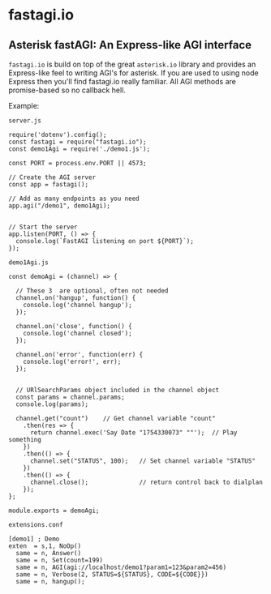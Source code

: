 # fastagi.io

## Asterisk fastAGI: An Express-like AGI interface

`fastagi.io` is build on top of the great `asterisk.io` library and provides an Express-like feel to writing AGI's for asterisk.  If you are used to using node Express then you'll find fastagi.io really familiar.  All AGI methods are promise-based so no callback hell.

Example:

`server.js`
```
require('dotenv').config();
const fastagi = require("fastagi.io");
const demo1Agi = require('./demo1.js');

const PORT = process.env.PORT || 4573;

// Create the AGI server
const app = fastagi();

// Add as many endpoints as you need 
app.agi("/demo1", demo1Agi);


// Start the server
app.listen(PORT, () => {
  console.log(`FastAGI listening on port ${PORT}`);
});
```

`demo1Agi.js`
```
const demoAgi = (channel) => {

  // These 3  are optional, often not needed
  channel.on('hangup', function() {
    console.log('channel hangup');
  });

  channel.on('close', function() {
    console.log('channel closed');
  });

  channel.on('error', function(err) {
    console.log('error!', err);
  });


  // URlSearchParams object included in the channel object 
  const params = channel.params;
  console.log(params);

  channel.get("count")    // Get channel variable "count"
    .then(res => {
      return channel.exec('Say Date "1754330073" ""');  // Play something
    })
    .then(() => {
      channel.set("STATUS", 100);   // Set channel variable "STATUS"
    })
    .then(() => {
      channel.close();              // return control back to dialplan
    });
};

module.exports = demoAgi;
```
`extensions.conf`
```
[demo1] ; Demo
exten  = s,1, NoOp()
  same = n, Answer()
  same = n, Set(count=199)
  same = n, AGI(agi://localhost/demo1?param1=123&param2=456)
  same = n, Verbose(2, STATUS=${STATUS}, CODE=${CODE}})
  same = n, hangup();
```